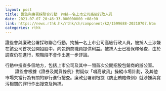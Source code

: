 ```yaml
---
layout: post
title: 證監與廉署採聯合行動　拘捕一名上市公司高級行政人員
date: 2021-07-07 20:46:33.000000000 +08:00
link: https://news.rthk.hk/rthk/ch/component/k2/1599688-20210707.htm
categories: rthk
---
```


證監會與廉政公署採取聯合行動，拘捕一名上市公司高級行政人員，被捕人士涉嫌在該公司首次公開招股中，向包銷商職員提供利益。被捕人士已獲保釋候查，由於調查仍在進行，現階段不會作出進一步評論。

行動中搜查多個地方，包括上市公司及其中一間首次公開招股包銷商的辦公室。
　　 
證監會根據《證券及期貨條例》對疑似「唱高散貨」操縱市場計劃，及其他市場失當行為有關的罪行進行搜查。廉政公署則根據《防止賄賂條例》就涉嫌與貪污相關的罪行作出搜查及拘捕。

